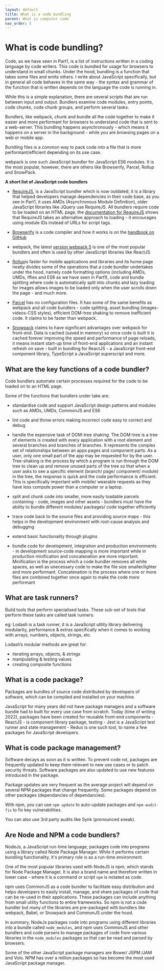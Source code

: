 ```yaml
---
layout: default
title: What is a code bundling
parent: What is computer code
nav_order: 5
---
```

# What is code bundling?

Code, as we have seen in Part1, is a list of instructions written in a coding language by code writers. This code is bundled for usage for browsers to understand in small chunks. Under the hood, bundling is a function that takes some files and emits others. I write about JavaScript specifically, but in general all code behaves in the same way - the syntax and grammar of the function that is written depends on the language the code is running in.

While this is a simple explanation, there are several scripts that are run between input and output. Bundlers examine code modules, entry points, code chunks, code chunk groups, and perform several tasks.

Bundlers, like webpack, chunk and bundle all the code together to make it easier and more performant for browsers to understand code that is sent to a web-server. This bundling happens asynchronously - which means it happens on a server in the background - while you are browsing pages on a web or mobile app.

Bundling files is a common way to pack code into a file that is more performant/efficient depending on its use case.

webpack is one such JavaScript bundler for JavaScript ES6 modules. It is the most popular, however, there are others like Browserify, Parcel, Rollup and SnowPack.

__A short list of JavaScript code bundlers__

- [RequireJS](https://requirejs.org/), is a JavaScript bundler which is now outdated, it is a library that helped developers manage dependencies in their code base, as you see in Part1, it uses AMDs (Asynchronous Module Definition), older JavaScript libraries like JQuery use RequireJS. All bundlers require code to be loaded on an HTML page, the [documentation for RequireJS](https://requirejs.org/docs/api.html) shows that RequireJS takes an alternative approach to loading - it encourages using module IDs instead of URLs for script tags.

- [Browserify](https://browserify.org/) is a code compiler and how it works is on the [handbook on GitHub](https://github.com/browserify/browserify-handbook)

- webpack, the latest [version webpack 5](https://webpack.js.org/blog/2020-10-10-webpack-5-release/) is one of the most popular bundlers and often is used by other JavaScript libraries like ReactJS

- [Rollup](https://rollupjs.org/)is faster for mobile applications and libraries and its home page neatly divides some of the operations that a code bundler undertakes under the hood, namely code formatting options (including AMDs, UMDs, iffies and ES6 as we have seen in Part1), code and bundle splitting where code is automatically split into chunks and lazy loading for images allows images to be loaded only when the user scrolls down the page - and much more. 

- [Parcel](https://parceljs.org/) has no configuration files. It has some of the same benefits as webpack and all code bundlers - code splitting, asset bundling (images-videos-CSS styles), efficient DOM-tree shaking to remove inefficient code. It claims to be faster than webpack.

- [Snowpack](https://www.snowpack.dev/) claims to have significant advantages over webpack for front-end. Data is cached (saved in memory) so once code is built it is cached forever improving the speed and performance of page reloads, it means instant start-up time of front-end applications and an instant refresh on save - built in bundling for ReactJS - a JavaScript front-end component library, TypeScript a JavaScript superscript and more.

## What are the key functions of a code bundler?

Code bundlers automate certain processes required for the code to be loaded on to an HTML page.

Some of the functions that bundlers under take are:

- standardise code and support JavaScript design patterns and modules such as AMDs, UMDs, CommonJS and ES6

- lint code and throw errors making incorrect code easy to correct and debug

- handle the expensive task of DOM-tree shaking. The DOM-tree is a tree of elements is created with every application with a root element and several branches and branches of branches. It represents the complex set of relationships between an apps pages and component parts. As a user, only one small part of the app may be requested for by the user. Tree-shaking is the process by which a program is run through the DOM tree to clean up and remove unused parts of the tree so that when a user asks to see a specific element (branch/ page/ component/ module) in the tree, the response is quick and the code performance is efficient. This is specifically important with mobile/ wearable requests as they have less compute power than a computer or a laptop.

- split and chunk code into smaller, more easily loadable parcels containing - code, images and other assets - bundlers must have the ability to bundle different modules/ packages/ code together efficiently

- trace code back to the source files and providing source maps - this helps in the development environment with root-cause analysis and debugging

- extend basic functionality through plugins

- bundle code for development, integration and production environments - in development source-code mapping is more important while in production minification and concatenation are more important. Minification is the process which a code bundler removes all white spaces, as well as unecessary code to make the file size smaller/lighter and more performant. Concatenation is the process where one or more files are combined together once again to make the code more performant

## What are task runners?

Build tools that perform specialised tasks. These sub-set of tools that perform these tasks are called task runners.

eg: Lodash is a task runner, it is a JavaScript utility library delivering modularity, performance & extras specifically when it comes to working with arrays, numbers, objects, strings, etc.

Lodash’s modular methods are great for:

- iterating arrays, objects, & strings
- manipulating & testing values
- creating composite functions

## What is a code package?

Packages are bundles of source code distributed by developers of software, which can be compiled and installed on your machine.

JavaScript for many years did not have package managers and a software bundle had to built for every use case from scratch. Today (time of writing 2022), packages have been created for reusable front-end components - ReactJS - is component library package, testing - Jest is a JavaScript test runner and state management - Redux is one such tool, to name a few packages for JavaScript developers.

## What is code package management?

Software decays as soon as it is written. To prevent code rot, packages are frequently updated to keep them relevant to new use cases or to patch security threats. Software packages are also updated to use new features introduced in the package.

Package updates are very frequent as the average project will depend on several NPM packages that change frequently. Some packages depend on other packages (dependancies of dependancies).

With npm, you can use `npm update` to auto-update packages and `npm-audit-fix` to fix key vulnerabilities.

You can also use 3rd party audits like Synk (pronounced sneak).

## Are Node and NPM a code bundlers?

NodeJs, a JavaScript run-time language, packages code into programs using a library called Node Package Manager. While it performs certain bundling functionality, it's primary role is as a run-time environment.

One of the most popular libraries used with NodeJS is npm, which stands for Node Package Manager. It is also a brand name and therefore written in lower case - where it is a command or script `npm` is notated as code.

npm uses CommonJS as a code bundler to facilitate easy distribution and helps developers to easily install, manage, and share packages of code that can be re-used in their applications. These packages can include anything from small utility functions to entire frameworks. So npm is not a code bundler but many of the libraries are pre-packaged with bundlers like webpack, Babel, or Snowpack and CommonJS under the hood.

In summary, NodeJs packages code into programs using different libraries into a bundle called `node_modules`, and npm uses CommonJS and other bundlers and code parsers to manage packages of code from various libraries in the `node_modules` packages so that can be read and parsed by browsers.

Some of the other JavaScript package managers are Bower/ JSPM /JAM and Volo. NPM has over a million packages so has become the most used JavaScript package manager.
